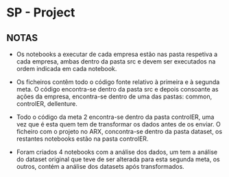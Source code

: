# SP - Project

## NOTAS

- Os notebooks a executar de cada empresa estão nas pasta respetiva a cada empresa, ambas dentro da pasta src e devem ser executados na ordem indicada em cada notebook.

- Os ficheiros contêm todo o código fonte relativo à primeira e à segunda meta.
O código encontra-se dentro da pasta src e depois consoante as ações da empresa, encontra-se dentro de uma das pastas: common, controlER, dellenture.

- Todo o código da meta 2 encontra-se dentro da pasta controlER, uma vez que é esta quem tem de transformar os dados antes de os enviar. O ficheiro com o projeto no ARX, concontra-se dentro da pasta dataset, os restantes notebooks estão na pasta controlER. 

- Foram criados 4 notebooks com a análise dos dados, um tem a análise do dataset original que teve de ser alterada para esta segunda meta, os outros, contém a análise dos datasets após transformados.




